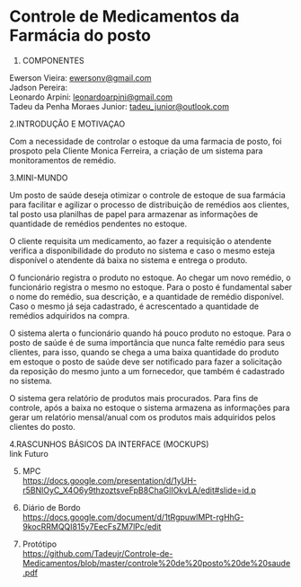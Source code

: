 # Controle de Medicamentos da Farmácia do posto 
1. COMPONENTES

Ewerson Vieira: ewersonv@gmail.com <br>
Jadson Pereira: <br>
Leonardo Arpini: leonardoarpini@gmail.com <br>
Tadeu da Penha Moraes Junior: tadeu_junior@outlook.com

2.INTRODUÇÃO E MOTIVAÇAO

Com a necessidade de controlar o estoque da uma farmacia de posto, foi prospoto pela Cliente Monica Ferreira, a criação de um sistema para monitoramentos de remédio.

3.MINI-MUNDO

Um posto de saúde deseja otimizar o controle de estoque de sua farmácia para facilitar e agilizar o processo de distribuição de remédios aos clientes, tal posto usa planilhas de papel para armazenar as informações de quantidade de remédios pendentes no estoque.

O cliente requisita um medicamento, ao fazer a requisição o atendente verifica a disponibilidade do produto no sistema e caso o mesmo esteja disponível o atendente dá baixa no sistema e entrega o produto.

O funcionário registra o produto no estoque. Ao chegar um novo remédio, o funcionário registra o mesmo no estoque. Para o posto é fundamental saber o nome do remédio, sua descrição, e a quantidade de remédio disponível. Caso o mesmo já seja cadastrado, é acrescentado a quantidade de remédios adquiridos na compra.

O sistema alerta o funcionário quando há pouco produto no estoque. Para o posto de saúde é de suma importância que nunca falte remédio para seus clientes, para isso, quando se chega a uma baixa quantidade do produto em estoque o posto de saúde deve ser notificado para fazer a solicitação da reposição do mesmo junto a um fornecedor, que também é cadastrado no sistema.

O sistema gera relatório de produtos mais procurados. Para fins de controle, após a baixa no estoque o sistema armazena as informações para gerar um relatório mensal/anual com os produtos mais adquiridos pelos clientes do posto.

4.RASCUNHOS BÁSICOS DA INTERFACE (MOCKUPS) <br>
link Futuro

5. MPC <br> 
 https://docs.google.com/presentation/d/1yUH-r5BNlOyC_X4O6y9thzoztsveFpB8ChaGlIOkvLA/edit#slide=id.p

6. Diário de Bordo
<br>https://docs.google.com/document/d/1tRgpuwlMPt-rgHhG-9kocRRMQQI815y7EecFsZM7lPc/edit

7. Protótipo <br>
https://github.com/Tadeujr/Controle-de-Medicamentos/blob/master/controle%20de%20posto%20de%20saude.pdf
